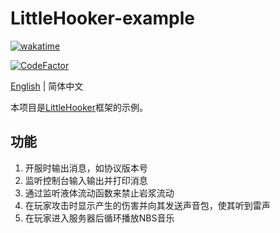 # LittleHooker-example

[![wakatime](https://wakatime.com/badge/user/2838d0e1-1416-4f45-bc46-cbda8f4d9e75/project/80c2ddf0-208d-429f-a618-1732c372528f.svg)](https://wakatime.com/badge/user/2838d0e1-1416-4f45-bc46-cbda8f4d9e75/project/80c2ddf0-208d-429f-a618-1732c372528f)

[![CodeFactor](https://www.codefactor.io/repository/github/willowsaucer/littlehooker-example/badge)](https://www.codefactor.io/repository/github/willowsaucer/littlehooker-example)

[English](README.md) | 简体中文

本项目是[LittleHooker](https://github.com/WillowSauceR/LittleHooker)框架的示例。

## 功能
1. 开服时输出消息，如协议版本号
2. 监听控制台输入输出并打印消息
3. 通过监听液体流动函数来禁止岩浆流动
4. 在玩家攻击时显示产生的伤害并向其发送声音包，使其听到雷声
5. 在玩家进入服务器后循环播放NBS音乐
